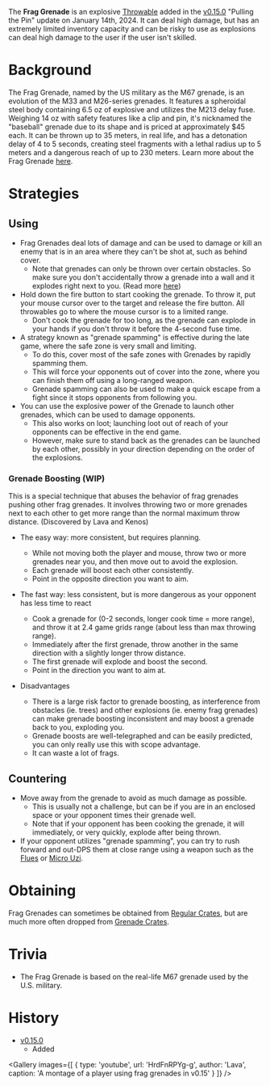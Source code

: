The **Frag Grenade** is an explosive [Throwable](/throwables) added in the [v0.15.0](https://github.com/HasangerGames/suroi/releases/tag/v0.15.0) "Pulling the Pin" update on January 14th, 2024. It can deal high damage, but has an extremely limited inventory capacity and can be risky to use as explosions can deal high damage to the user if the user isn't skilled.

# Background
The Frag Grenade, named by the US military as the M67 grenade, is an evolution of the M33 and M26-series grenades. It features a spheroidal steel body containing 6.5 oz of explosive and utilizes the M213 delay fuse. Weighing 14 oz with safety features like a clip and pin, it's nicknamed the "baseball" grenade due to its shape and is priced at approximately $45 each. It can be thrown up to 35 meters, in real life, and has a detonation delay of 4 to 5 seconds, creating steel fragments with a lethal radius up to 5 meters and a dangerous reach of up to 230 meters. Learn more about the Frag Grenade [here](https://en.wikipedia.org/wiki/M67_grenade).




# Strategies
## Using
- Frag Grenades deal lots of damage and can be used to damage or kill an enemy that is in an area where they can't be shot at, such as behind cover.
  - Note that grenades can only be thrown over certain obstacles. So make sure you don't accidentally throw a grenade into a wall and it explodes right next to you. (Read more [here](https://github.com/HasangerGames/suroi/blob/master/common/src/definitions/obstacles.ts#L23))
- Hold down the fire button to start cooking the grenade. To throw it, put your mouse cursor over to the target and release the fire button. All throwables go to where the mouse cursor is to a limited range.
  - Don't cook the grenade for too long, as the grenade can explode in your hands if you don't throw it before the 4-second fuse time.
- A strategy known as "grenade spamming" is effective during the late game, where the safe zone is very small and limiting.
  - To do this, cover most of the safe zones with Grenades by rapidly spamming them.
  - This will force your opponents out of cover into the zone, where you can finish them off using a long-ranged weapon.
  - Grenade spamming can also be used to make a quick escape from a fight since it stops opponents from following you.
- You can use the explosive power of the Grenade to launch other grenades, which can be used to damage opponents.
  - This also works on loot; launching loot out of reach of your opponents can be effective in the end game.
  - However, make sure to stand back as the grenades can be launched by each other, possibly in your direction depending on the order of the explosions.

### Grenade Boosting (WIP)
This is a special technique that abuses the behavior of frag grenades pushing other frag grenades. It involves throwing two or more grenades next to each other to get more range than the normal maximum throw distance. (Discovered by Lava and Kenos)

- The easy way: more consistent, but requires planning.
  - While not moving both the player and mouse, throw two or more grenades near you, and then move out to avoid the explosion.
  - Each grenade will boost each other consistently.
  - Point in the opposite direction you want to aim.

- The fast way: less consistent, but is more dangerous as your opponent has less time to react
  - Cook a grenade for (0-2 seconds, longer cook time = more range), and throw it at 2.4 game grids range (about less than max throwing range).
  - Immediately after the first grenade, throw another in the same direction with a slightly longer throw distance.
  - The first grenade will explode and boost the second.
  - Point in the direction you want to aim at.

- Disadvantages
  - There is a large risk factor to grenade boosting, as interference from obstacles (ie. trees) and other explosions (ie. enemy frag grenades) can make grenade boosting inconsistent and may boost a grenade back to you, exploding you.
  - Grenade boosts are well-telegraphed and can be easily predicted, you can only really use this with scope advantage.
  - It can waste a lot of frags.

## Countering
- Move away from the grenade to avoid as much damage as possible.
  - This is usually not a challenge, but can be if you are in an enclosed space or your opponent times their grenade well.
  - Note that if your opponent has been cooking the grenade, it will immediately, or very quickly, explode after being thrown.
- If your opponent utilizes "grenade spamming", you can try to rush forward and out-DPS them at close range using a weapon such as the [Flues](/weapons/guns/flues) or [Micro Uzi](/weapons/guns/micro_uzi).


# Obtaining
Frag Grenades can sometimes be obtained from [Regular Crates](/obstacles/regular_crate), but are much more often dropped from [Grenade Crates](/obstacles/grenade_crate).

# Trivia
- The Frag Grenade is based on the real-life M67 grenade used by the U.S. military.

# History
- [v0.15.0](https://github.com/HasangerGames/suroi/releases/tag/v0.15.0)
  - Added

<Gallery
  images={[
    {
      type: 'youtube',
      url: 'HrdFnRPYg-g',
      author: 'Lava',
      caption: 'A montage of a player using frag grenades in v0.15'
    }
  ]}
/>
